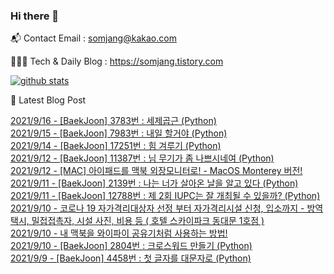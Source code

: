 ### Hi there 👋

📬  Contact Email : somjang@kakao.com

👨🏻‍💻  Tech & Daily Blog : https://somjang.tistory.com

[![github stats](https://github-readme-stats.vercel.app/api?username=SOMJANG&show_icons=true&hide_border=False)](https://somjang.tistory.com)

🤩 Latest Blog Post

[2021/9/16 - [BaekJoon] 3783번 : 세제곱근 (Python)](https://somjang.tistory.com/entry/BaekJoon-3783%EB%B2%88-%EC%84%B8%EC%A0%9C%EA%B3%B1%EA%B7%BC-Python) <br>
[2021/9/15 - [BaekJoon] 7983번 : 내일 할거야 (Python)](https://somjang.tistory.com/entry/BaekJoon-7983%EB%B2%88-%EB%82%B4%EC%9D%BC-%ED%95%A0%EA%B1%B0%EC%95%BC-Python) <br>
[2021/9/14 - [BaekJoon] 17251번 : 힘 겨루기 (Python)](https://somjang.tistory.com/entry/BaekJoon-17251%EB%B2%88-%ED%9E%98-%EA%B2%A8%EB%A3%A8%EA%B8%B0-Python) <br>
[2021/9/12 - [BaekJoon] 11387번 : 님 무기가 좀 나쁘시네여 (Python)](https://somjang.tistory.com/entry/BaekJoon-11387%EB%B2%88-%EB%8B%98-%EB%AC%B4%EA%B8%B0%EA%B0%80-%EC%A2%80-%EB%82%98%EC%81%98%EC%8B%9C%EB%84%A4%EC%97%AC-Python) <br>
[2021/9/12 - [MAC] 아이패드를 맥북 외장모니터로! - MacOS Monterey 버전!](https://somjang.tistory.com/entry/MAC-%EC%95%84%EC%9D%B4%ED%8C%A8%EB%93%9C%EB%A5%BC-%EB%A7%A5%EB%B6%81-%EC%99%B8%EC%9E%A5%EB%AA%A8%EB%8B%88%ED%84%B0%EB%A1%9C-MacOS-Monterey-%EB%B2%84%EC%A0%84) <br>
[2021/9/11 - [BaekJoon] 2139번 : 나는 너가 살아온 날을 알고 있다 (Python)](https://somjang.tistory.com/entry/BaekJoon-2139%EB%B2%88-%EB%82%98%EB%8A%94-%EB%84%88%EA%B0%80-%EC%82%B4%EC%95%84%EC%98%A8-%EB%82%A0%EC%9D%84-%EC%95%8C%EA%B3%A0-%EC%9E%88%EB%8B%A4-Python) <br>
[2021/9/11 - [BaekJoon] 12788번 : 제 2회 IUPC는 잘 개최될 수 있을까? (Python)](https://somjang.tistory.com/entry/BaekJoon-12788%EB%B2%88-%EC%A0%9C-2%ED%9A%8C-IUPC%EB%8A%94-%EC%9E%98-%EA%B0%9C%EC%B5%9C%EB%90%A0-%EC%88%98-%EC%9E%88%EC%9D%84%EA%B9%8C-Python) <br>
[2021/9/10 - 코로나 19 자가격리대상자 선정 부터 자가격리시설 신청, 입소까지 - 방역택시, 밀접접촉자, 시설 사진, 비용 등 ( 호텔 스카이파크 동대문 1호점 )](https://somjang.tistory.com/entry/%EC%BD%94%EB%A1%9C%EB%82%98-19-%EC%9E%90%EA%B0%80%EA%B2%A9%EB%A6%AC%EB%8C%80%EC%83%81%EC%9E%90-%EC%84%A0%EC%A0%95-%EB%B6%80%ED%84%B0-%EC%9E%90%EA%B0%80%EA%B2%A9%EB%A6%AC-%EC%8B%9C%EC%84%A4-%EC%9E%85%EC%86%8C%EA%B9%8C%EC%A7%80-%ED%98%B8%ED%85%94-%EC%8A%A4%EC%B9%B4%EC%9D%B4%ED%8C%8C%ED%81%AC-%EB%8F%99%EB%8C%80%EB%AC%B8-1%ED%98%B8%EC%A0%90) <br>
[2021/9/10 - 내 맥북을 와이파이 공유기처럼 사용하는 방법!](https://somjang.tistory.com/entry/%EB%82%B4-%EB%A7%A5%EB%B6%81%EC%9D%84-%EC%99%80%EC%9D%B4%ED%8C%8C%EC%9D%B4-%EA%B3%B5%EC%9C%A0%EA%B8%B0%EC%B2%98%EB%9F%BC-%EC%82%AC%EC%9A%A9%ED%95%98%EB%8A%94-%EB%B0%A9%EB%B2%95) <br>
[2021/9/10 - [BaekJoon] 2804번 : 크로스워드 만들기 (Python)](https://somjang.tistory.com/entry/BaekJoon-2804%EB%B2%88-%ED%81%AC%EB%A1%9C%EC%8A%A4%EC%9B%8C%EB%93%9C-%EB%A7%8C%EB%93%A4%EA%B8%B0-Python) <br>
[2021/9/9 - [BaekJoon] 4458번 : 첫 글자를 대문자로 (Python)](https://somjang.tistory.com/entry/BaekJoon-4458%EB%B2%88-%EC%B2%AB-%EA%B8%80%EC%9E%90%EB%A5%BC-%EB%8C%80%EB%AC%B8%EC%9E%90%EB%A1%9C-Python) <br>
